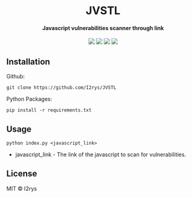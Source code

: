 
<h1 align="center">JVSTL</h1>
<h4 align="center">Javascript vulnerabilities scanner through link</h4>
<p align="center">
	<a href="https://github.com/I2rys/JVSTL/blob/main/LICENSE"><img src="https://img.shields.io/github/license/I2rys/JVSTL?style=flat-square"></img></a>
	<a href="https://github.com/I2rys/JVSTL"><img src="https://bettercodehub.com/edge/badge/I2rys/JVSTL?branch=main"></a>
	<a href="https://github.com/I2rys/JVSTL/issues"><img src="https://img.shields.io/github/issues/I2rys/JVSTL.svg"></img></a>
	<a href="https://python.com"><img src="https://img.shields.io/badge/python-3670A0?style=flat-square&logo=python&logoColor=ffdd54"></img></a>
</p>

## Installation
Github:

    git clone https://github.com/I2rys/JVSTL
    
Python Packages:

    pip install -r requirements.txt

## Usage

    python index.py <javascript_link>
    
+ javascript_link - The link of the javascript to scan for vulnerabilities.

## License
MIT © I2rys

